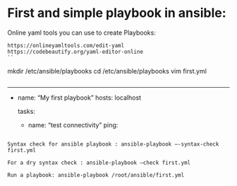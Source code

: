 # First and simple playbook in ansible:

Online yaml tools you can use to create Playbooks:

```
https://onlineyamltools.com/edit-yaml 
https://codebeautify.org/yaml-editor-online
``

```
mkdir /etc/ansible/playbooks 
cd /etc/ansible/playbooks
vim first.yml 
```

```
---
-  name: “My first playbook”
   hosts: localhost

   tasks:
   - name: “test connectivity”
     ping:
```

Syntax check for ansible playbook : ansible-playbook –-syntax-check first.yml

For a dry syntax check : ansible-playbook –check first.yml 

Run a playbook: ansible-playbook /root/ansible/first.yml

